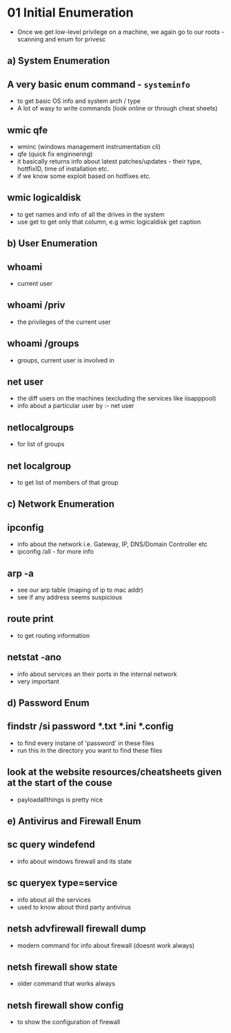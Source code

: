 # 01 Initial Enumeration
- Once we get low-level privilege on a machine, we again go to our roots - scanning and enum for privesc

## a) System Enumeration

## A very basic enum command - `systeminfo` 
- to get basic OS info and system arch / type
- A lot of wasy to write commands (look online or through cheat sheets)

## wmic qfe
- wminc (windows management instrumentation cli)
- qfe (quick fix enginnering)
- it basically returns info about latest patches/updates - their type, hottfixID, time of installation etc. 
- if we know some exploit based on hotfixes etc.

## wmic logicaldisk 
- to get names and info of all the drives in the system 
- use get <heading> to get only that column, e.g wmic logicaldisk get caption

## b) User Enumeration

## whoami 
- current user

## whoami /priv
- the privileges of the current user

## whoami /groups
- groups, current user is involved in

## net user
- the diff users on the machines (excluding the services like iisapppool)
- info about a particular user by :- net user <username>

## netlocalgroups 
- for list of groups
 
## net localgroup <group-name>
- to get list of members of that group

## c) Network Enumeration

## ipconfig
- info about the network i.e. Gateway, IP, DNS/Domain Controller etc
- ipconfig /all - for more info

## arp -a
- see our arp table (maping of ip to mac addr)
- see if any address seems suspicious 

## route print 
- to get routing information

## netstat -ano 
- info about services an their ports in the internal network
- very important

## d) Password Enum

## findstr /si password *.txt *.ini *.config
- to find every instane of 'password' in these files 
- run this in the directory you want to find these files

## look at the website resources/cheatsheets given at the start of the couse
- payloadallthings is pretty nice

## e) Antivirus and Firewall Enum

## sc query windefend
- info about windows firewall and its state

## sc queryex type=service
- info about all the services 
- used to know about third party antivirus

## netsh advfirewall firewall dump
- modern command for info about firewall (doesnt work always)

## netsh firewall show state
- older command that works always

## netsh firewall show config
- to show the configuration of firewall




